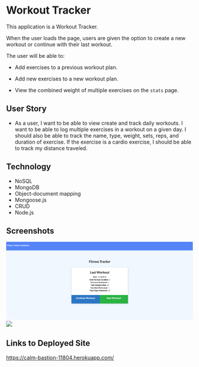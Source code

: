 # Workout Tracker

This application is a Workout Tracker. 

When the user loads the page, users are given the option to create a new workout or continue with their last workout.

The user will be able to:

  * Add exercises to a previous workout plan.

  * Add new exercises to a new workout plan.

  * View the combined weight of multiple exercises on the `stats` page.


## User Story

* As a user, I want to be able to view create and track daily workouts. I want to be able to log multiple exercises in a workout on a given day. I should also be able to track the name, type, weight, sets, reps, and duration of exercise. If the exercise is a cardio exercise, I should be able to track my distance traveled.

## Technology
* NoSQL
* MongoDB
* Object-document mapping
* Mongoose.js
* CRUD
* Node.js

## Screenshots
![](images/fitnesstracker.png)
![](images/workoutdashboard.jpg)

## Links to Deployed Site
https://calm-bastion-11804.herokuapp.com/
